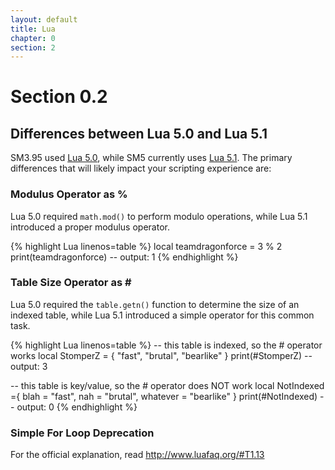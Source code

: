 ```yaml
---
layout: default
title: Lua
chapter: 0
section: 2
---
```


# Section 0.2

## Differences between Lua 5.0 and Lua 5.1

SM3.95 used [Lua 5.0](http://www.lua.org/versions.html\#5.0), while SM5 currently uses [Lua 5.1](http://www.lua.org/versions.html\#5.1).
The primary differences that will likely impact your scripting experience are:

### Modulus Operator as %
Lua 5.0 required `math.mod()` to perform modulo operations, while Lua 5.1 introduced a proper modulus operator.

{% highlight Lua linenos=table %}
local teamdragonforce = 3 % 2
print(teamdragonforce)
-- output: 1
{% endhighlight %}

### Table Size Operator as &#35;
Lua 5.0 required the  `table.getn()` function to determine the size of an indexed table, while Lua 5.1 introduced a simple operator for this common task.

{% highlight Lua linenos=table %}
-- this table is indexed, so the # operator works
local StomperZ = { "fast", "brutal", "bearlike" }
print(#StomperZ)
-- output: 3

-- this table is key/value, so the # operator does NOT work
local NotIndexed ={
	blah = "fast",
	nah = "brutal",
	whatever = "bearlike"
}
print(#NotIndexed)
-- output: 0
{% endhighlight %}

### Simple For Loop Deprecation
For the official explanation, read <http://www.luafaq.org/#T1.13>
